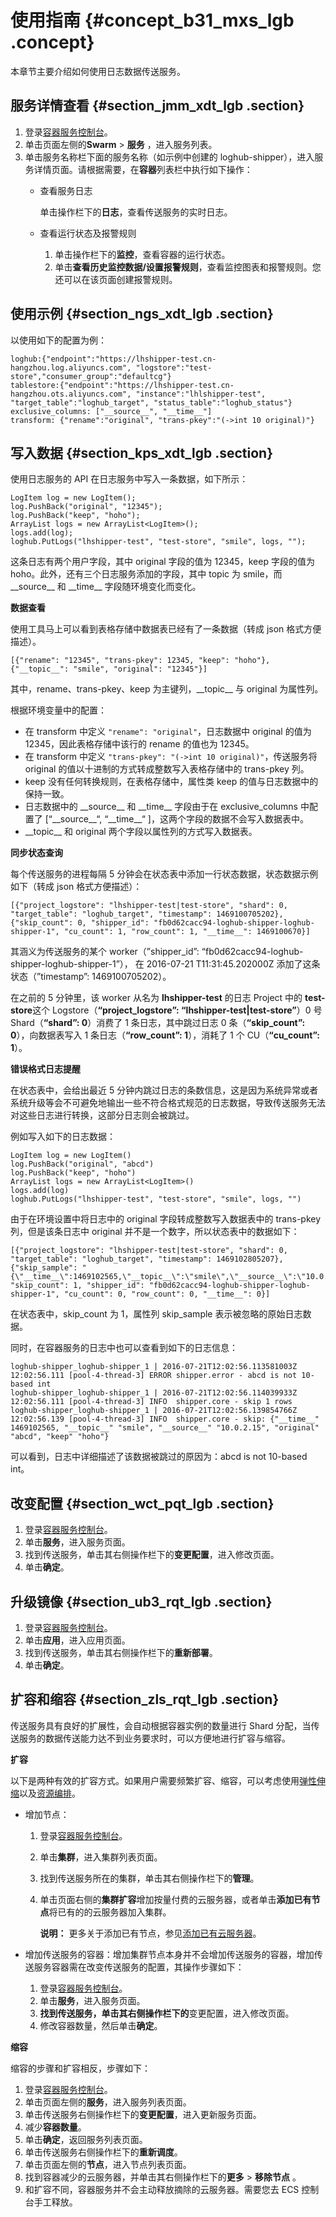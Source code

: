 # 使用指南 {#concept_b31_mxs_lgb .concept}

本章节主要介绍如何使用日志数据传送服务。

## 服务详情查看 {#section_jmm_xdt_lgb .section}

1.  登录[容器服务控制台](https://cs.console.aliyun.com/)。
2.  单击页面左侧的**Swarm** \> **服务** ，进入服务列表。
3.  单击服务名称栏下面的服务名称（如示例中创建的 loghub-shipper），进入服务详情页面。请根据需要，在**容器**列表栏中执行如下操作：
    -   查看服务日志

        单击操作栏下的**日志**，查看传送服务的实时日志。

    -   查看运行状态及报警规则
        1.  单击操作栏下的**监控**，查看容器的运行状态。
        2.  单击**查看历史监控数据/设置报警规则**，查看监控图表和报警规则。您还可以在该页面创建报警规则。

## 使用示例 {#section_ngs_xdt_lgb .section}

以使用如下的配置为例：

```
loghub:{"endpoint":"https://lhshipper-test.cn-hangzhou.log.aliyuncs.com", "logstore":"test-store","consumer_group":"defaultcg"}
tablestore:{"endpoint":"https://lhshipper-test.cn-hangzhou.ots.aliyuncs.com", "instance":"lhlshipper-test", "target_table":"loghub_target", "status_table":"loghub_status"}
exclusive_columns: ["__source__", "__time__"]
transform: {"rename":"original", "trans-pkey":"(->int 10 original)"}
```

## 写入数据 {#section_kps_xdt_lgb .section}

使用日志服务的 API 在日志服务中写入一条数据，如下所示：

```
LogItem log = new LogItem();
log.PushBack("original", "12345");
log.PushBack("keep", "hoho");
ArrayList logs = new ArrayList<LogItem>();
logs.add(log);
loghub.PutLogs("lhshipper-test", "test-store", "smile", logs, "");
```

这条日志有两个用户字段，其中 original 字段的值为 12345，keep 字段的值为 hoho。此外，还有三个日志服务添加的字段，其中 topic 为 smile，而 \_\_source\_\_ 和 \_\_time\_\_ 字段随环境变化而变化。

**数据查看**

使用工具马上可以看到表格存储中数据表已经有了一条数据（转成 json 格式方便描述）。

```
[{"rename": "12345", "trans-pkey": 12345, "keep": "hoho"},
{"__topic__": "smile", "original": "12345"}]
```

其中，rename、trans-pkey、keep 为主键列，\_\_topic\_\_ 与 original 为属性列。

根据环境变量中的配置：

-   在 transform 中定义 `"rename": "original"`，日志数据中 original 的值为 12345，因此表格存储中该行的 rename 的值也为 12345。
-   在 transform 中定义 `"trans-pkey": "(->int 10 original)"`，传送服务将 original 的值以十进制的方式转成整数写入表格存储中的 trans-pkey 列。
-   keep 没有任何转换规则，在表格存储中，属性类 keep 的值与日志数据中的保持一致。
-   日志数据中的 \_\_source\_\_ 和 \_\_time\_\_ 字段由于在 exclusive\_columns 中配置了 \[“\_\_source\_\_“, “\_\_time\_\_“ \]，这两个字段的数据不会写入数据表中。
-   \_\_topic\_\_ 和 original 两个字段以属性列的方式写入数据表。

**同步状态查询**

每个传送服务的进程每隔 5 分钟会在状态表中添加一行状态数据，状态数据示例如下（转成 json 格式方便描述）：

```
[{"project_logstore": "lhshipper-test|test-store", "shard": 0, "target_table": "loghub_target", "timestamp": 1469100705202},
{"skip_count": 0, "shipper_id": "fb0d62cacc94-loghub-shipper-loghub-shipper-1", "cu_count": 1, "row_count": 1, "__time__": 1469100670}]
```

其涵义为传送服务的某个 worker（”shipper\_id”: “fb0d62cacc94-loghub-shipper-loghub-shipper-1”）， 在 2016-07-21 T11:31:45.202000Z 添加了这条状态（”timestamp”: 1469100705202）。

在之前的 5 分钟里，该 worker 从名为 **lhshipper-test** 的日志 Project 中的 **test-store**这个 Logstore（**“project\_logstore”: “lhshipper-test|test-store”**）0 号 Shard（**“shard”: 0**）消费了 1 条日志，其中跳过日志 0 条（**“skip\_count”: 0**），向数据表写入 1 条日志（**“row\_count”: 1**），消耗了 1 个 CU（**“cu\_count”: 1**）。

**错误格式日志提醒**

在状态表中，会给出最近 5 分钟内跳过日志的条数信息，这是因为系统异常或者系统升级等会不可避免地输出一些不符合格式规范的日志数据，导致传送服务无法对这些日志进行转换，这部分日志则会被跳过。

例如写入如下的日志数据：

```
LogItem log = new LogItem()
log.PushBack("original", "abcd")
log.PushBack("keep", "hoho")
ArrayList logs = new ArrayList<LogItem>()
logs.add(log)
loghub.PutLogs("lhshipper-test", "test-store", "smile", logs, "")
```

由于在环境设置中将日志中的 original 字段转成整数写入数据表中的 trans-pkey 列，但是该条日志中 original 并不是一个数字，所以状态表中的数据如下：

```
[{"project_logstore": "lhshipper-test|test-store", "shard": 0, "target_table": "loghub_target", "timestamp": 1469102805207},
{"skip_sample": "{\"__time__\":1469102565,\"__topic__\":\"smile\",\"__source__\":\"10.0.2.15\",\"original\":\"abcd\",\"keep\":\"hoho\"}", "skip_count": 1, "shipper_id": "fb0d62cacc94-loghub-shipper-loghub-shipper-1", "cu_count": 0, "row_count": 0, "__time__": 0}]
```

在状态表中，skip\_count 为 1，属性列 skip\_sample 表示被忽略的原始日志数据。

同时，在容器服务的日志中也可以查看到如下的日志信息：

```
loghub-shipper_loghub-shipper_1 | 2016-07-21T12:02:56.113581003Z 12:02:56.111 [pool-4-thread-3] ERROR shipper.error - abcd is not 10-based int
loghub-shipper_loghub-shipper_1 | 2016-07-21T12:02:56.114039933Z 12:02:56.111 [pool-4-thread-3] INFO  shipper.core - skip 1 rows
loghub-shipper_loghub-shipper_1 | 2016-07-21T12:02:56.139854766Z 12:02:56.139 [pool-4-thread-3] INFO  shipper.core - skip: {"__time__" 1469102565, "__topic__" "smile", "__source__" "10.0.2.15", "original" "abcd", "keep" "hoho"}
```

可以看到，日志中详细描述了该数据被跳过的原因为：abcd is not 10-based int。

## 改变配置 {#section_wct_pqt_lgb .section}

1.  登录[容器服务控制台](https://cs.console.aliyun.com/)。
2.  单击**服务**，进入服务页面。
3.  找到传送服务，单击其右侧操作栏下的**变更配置**，进入修改页面。
4.  单击**确定**。

## 升级镜像 {#section_ub3_rqt_lgb .section}

1.  登录[容器服务控制台](https://cs.console.aliyun.com/)。
2.  单击**应用**，进入应用页面。
3.  找到传送服务，单击其右侧操作栏下的**重新部署**。
4.  单击**确定**。

## 扩容和缩容 {#section_zls_rqt_lgb .section}

传送服务具有良好的扩展性，会自动根据容器实例的数量进行 Shard 分配，当传送服务的数据传送能力达不到业务要求时，可以方便地进行扩容与缩容。

**扩容**

以下是两种有效的扩容方式。如果用户需要频繁扩容、缩容，可以考虑使用[弹性伸缩](../../../../../intl.zh-CN/产品简介/什么是弹性伸缩.md)以及[资源编排](../../../../../intl.zh-CN/产品简介/什么是资源编排服务？.md)。

-   增加节点：
    1.  登录[容器服务控制台](https://cs.console.aliyun.com/)。
    2.  单击**集群**，进入集群列表页面。
    3.  找到传送服务所在的集群，单击其右侧操作栏下的**管理**。
    4.  单击页面右侧的**集群扩容**增加按量付费的云服务器，或者单击**添加已有节点**将已有的的云服务器加入集群。

        **说明：** 更多关于添加已有节点，参见[添加已有云服务器](../../../../../intl.zh-CN/用户指南/集群管理/添加已有节点.md)。

-   增加传送服务的容器：增加集群节点本身并不会增加传送服务的容器，增加传送服务容器需在改变传送服务的配置，其操作步骤如下：
    1.  登录[容器服务控制台](https://cs.console.aliyun.com/)。
    2.  单击**服务**，进入服务页面。
    3.  **找到传送服务，单击其右侧操作栏下的**变更配置，进入修改页面。
    4.  修改容器数量，然后单击**确定**。

**缩容**

缩容的步骤和扩容相反，步骤如下：

1.  登录[容器服务控制台](https://cs.console.aliyun.com/)。
2.  单击页面左侧的**服务**，进入服务列表页面。
3.  单击传送服务右侧操作栏下的**变更配置**，进入更新服务页面。
4.  减少**容器数量**。
5.  单击**确定**，返回服务列表页面。
6.  单击传送服务右侧操作栏下的**重新调度**。
7.  单击页面左侧的**节点**，进入节点列表页面。
8.  找到容器减少的云服务器，并单击其右侧操作栏下的**更多** \> **移除节点** 。
9.  和扩容不同，容器服务并不会主动释放摘除的云服务器。需要您去 ECS 控制台手工释放。

